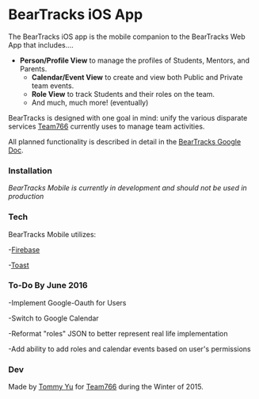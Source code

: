 # BearTracks iOS App 

The BearTracks iOS app is the mobile companion to the BearTracks Web App that includes....

- **Person/Profile View** to manage the profiles of Students, Mentors, and Parents.
  - **Calendar/Event View** to create and view both Public and Private team events.
  - **Role View** to track Students and their roles on the team.
  - And much, much more! (eventually)

BearTracks is designed with one goal in mind: unify the various disparate services [Team766](https://github.com/Team766) currently uses to manage team activities.

All planned functionality is described in detail in the [BearTracks Google Doc](https://docs.google.com/document/d/1YwoPhR5z9TQzE_1sbPWpjJMYqRqwcFu4JrF9E7geR8g/edit).

### Installation
*BearTracks Mobile is currently in development and should not be used in production*

### Tech 

BearTracks Mobile utilizes:

-[Firebase](https://www.firebase.com/)

-[Toast](https://github.com/scalessec/Toast)

### To-Do By June 2016

-Implement Google-Oauth for Users

-Switch to Google Calendar

-Reformat "roles" JSON to better represent real life implementation

-Add ability to add roles and calendar events based on user's permissions

### Dev 

Made by [Tommy Yu](https://github.com/tommypacker) for [Team766](https://github.com/Team766) during the Winter of 2015.
